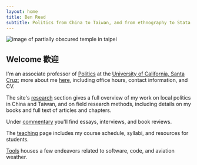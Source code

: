 ```yaml
---
layout: home
title: Ben Read
subtitle: Politics from China to Taiwan, and from ethnography to Stata
---
```


![image of partially obscured temple in taipei](../images/front_image.jpg)

## Welcome 歡迎

I'm an associate professor of [Politics](https://politics.ucsc.edu/) at the [University of California, Santa Cruz](https://www.ucsc.edu/index.html); more about me [here](about/about.html), including office hours, contact information, and CV.

The site's [research](research/research.html) section gives a full overview of my work on local politics in China and Taiwan, and on field research methods, including details on my books and full text of articles and chapters.

Under [commentary](commentary/commentary.html) you'll find essays, interviews, and book reviews.

The [teaching](teaching/teaching.html) page includes my course schedule, syllabi, and resources for students.

[Tools](tools/tools.html) houses a few endeavors related to software, code, and aviation weather.
